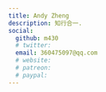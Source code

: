 ```yaml
---
title: Andy Zheng
description: 知行合一.
social:
  github: m430
  # twitter: 
  email: 360475097@qq.com
  # website: 
  # patreon: 
  # paypal: 
---
```

